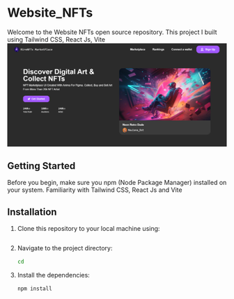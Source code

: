 # Website_NFTs

Welcome to the Website NFTs open source repository. This project I built using Tailwind CSS, React Js, Vite
<img width="1440" alt="Screenshot 2023-09-29 at 12" src="https://github.com/MuhammadNurMaulana/Website_NFTs/blob/master/public/web.png">

## Getting Started
Before you begin, make sure you npm (Node Package Manager) installed on your system. Familiarity with Tailwind CSS, React Js and Vite

## Installation

1. Clone this repository to your local machine using:

   ```bash
   
   ```

2. Navigate to the project directory:
   ```bash
   cd 
   ```
3. Install the dependencies:
   ```bash
   npm install
   ```
